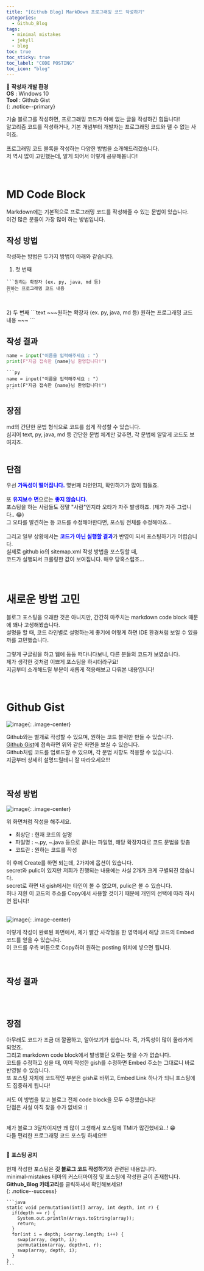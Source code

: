 ```yaml
---
title: "[Github Blog] MarkDown 프로그래밍 코드 작성하기"
categories:
  - Github_Blog
tags:
  - minimal mistakes
  - jekyll
  - blog
toc: true
toc_sticky: true
toc_label: "CODE POSTING"
toc_icon: "blog"
---
```


📌 **작성자 개발 환경** <br>
**OS** : Windows 10<br>
**Tool** : Github Gist<br>
{: .notice--primary}

기술 블로그를 작성하면, 프로그래밍 코드가 아예 없는 글을 작성하긴 힘듭니다!<br>
알고리즘 코드를 작성하거나, 기본 개념부터 개발자는 프로그래밍 코드와 뗄 수 없는 사이죠.<br>
<br>
프로그래밍 코드 블록을 작성하는 다양한 방법을 소개해드리겠습니다.<br>
저 역시 많이 고민했는데, 알게 되어서 이렇게 공유해봅니다!<br>
<br>
<br>

# MD Code Block

Markdown에는 기본적으로 프로그래밍 코드를 작성해줄 수 있는 문법이 있습니다.<br>
이건 많은 분들이 가장 많이 하는 방법입니다.<br>

## 작성 방법

작성하는 방법은 두가지 방법이 아래와 같습니다.

1) 첫 번째
~~~text
```원하는 확장자 (ex. py, java, md 등)
원하는 프로그래밍 코드 내용
```
~~~

<br>
2) 두 번째
```text
~~~원하는 확장자 (ex. py, java, md 등)
원하는 프로그래밍 코드 내용
~~~
```
<br>

## 작성 결과

```py
name = input("이름을 입력해주세요 : ")
print(F"지금 접속한 {name}님 환영합니다!")
```

~~~text
```py
name = input("이름을 입력해주세요 : ")
print(F"지금 접속한 {name}님 환영합니다!")
```
~~~

## 장점

md의 간단한 문법 형식으로 코드를 쉽게 작성할 수 있습니다.<br>
심지어 text, py, java, md 등 간단한 문법 체계만 갖추면, 각 문법에 알맞게 코드도 보여지죠.<br>
<br>

## 단점

우선 <span style="color:blue;">**가독성이 떨어집니다.**</span> 몇번째 라인인지, 확인하기가 많이 힘들죠.<br>
<br>
또 <span style="color:blue;">**유지보수 면**</span>으로는 <span style="color:blue;">**좋지 않습니다.**</span><br>
포스팅을 하는 사람들도 정말 "사람"인지라 오타가 자주 발생하죠. (제가 자주 그럽니다.. 😂)<br>
그 오타를 발견하는 등 코드를 수정해야한다면, 포스팅 전체를 수정해야죠...<br>
<br>
그리고 일부 상황에서는 <span style="color:blue;">**코드가 아닌 실행할 결과**</span>가 반영이 되서 포스팅하기가 어렵습니다.<br>
실제로 github io의 sitemap.xml 작성 방법을 포스팅할 때,<br>
코드가 실행되서 크롤링한 값이 보여집니다. 매우 당혹스럽죠...<br>
<br>
<br>

# 새로운 방법 고민

블로그 포스팅을 오래한 것은 아니지만, 간간히 마주치는 markdown code block 때문에 꽤나 고생해봤습니다.<br>
설명을 할 때, 코드 라인별로 설명하는게 좋기에 어떻게 하면 IDE 환경처럼 보일 수 있을까를 고민했습니다.<br>
<br>
그렇게 구글링을 하고 웹에 둥둥 떠다니다보니, 다른 분들의 코드가 보였습니다.<br>
제가 생각한 것처럼 이쁘게 포스팅을 하시더라구요!<br>
지금부터 소개해드릴 부분이 새롭게 적응해보고 다뤄본 내용입니다!<br>
<br>
<br>

# Github Gist

![image](https://user-images.githubusercontent.com/45550607/110230800-e0c73a00-7f56-11eb-93e1-4e13e4d3eb0c.png){: .image-center}

Github와는 별개로 작성할 수 있으며, 원하는 코드 블럭만 만들 수 있습니다.<br>
[Github Gist](https://gist.github.com/)에 접속하면 위와 같은 화면을 보실 수 있습니다.<br>
Github처럼 코드를 업로드할 수 있으며, 각 문법 사항도 적응할 수 있습니다.<br>
지금부터 상세히 설명드릴테니 잘 따라오세요!!!<br>
<br>
<br>

## 작성 방법

![image](https://user-images.githubusercontent.com/45550607/110230896-8c708a00-7f57-11eb-922f-73ee7981a691.png){: .image-center}

위 화면처럼 작성을 해주세요. <br>

- 최상단 : 현재 코드의 설명
- 파일명 : ~.py, ~.java 등으로 끝나는 파일명, 해당 확장자대로 코드 문법을 맞춤
- 코드란 : 원하는 코드를 작성

이 후에 Create를 하면 되는데, 2가지에 옵션이 있습니다.<br>
secret와 pulic이 있지만 저희가 진행되는 내용에는 사실 2개가 크게 구별되진 않습니다.<br>
secret로 하면 내 gish에서는 타인이 볼 수 없으며, pulic은 볼 수 있습니다.<br>
허나 저흰 이 코드의 주소를 Copy에서 사용할 것이기 때문에 개인의 선택에 따라 하시면 됩니다!<br>
<br>

![image](https://user-images.githubusercontent.com/45550607/110230979-2cc6ae80-7f58-11eb-97d5-6936e04df6d9.png){: .image-center}

이렇게 작성이 완료된 화면에서, 제가 빨간 사각형을 한 영역에서 해당 코드의 Embed 코드를 얻을 수 있습니다.<br>
이 코드를 우측 버튼으로 Copy하여 원하는 posting 위치에 넣으면 됩니다.<br>
<br>
<br>

## 작성 결과

<script src="https://gist.github.com/eona1301/d8087874070c4ccaae7ca09895adcfd6.js"></script>

<br>
<br>

## 장점

아무래도 코드가 조금 더 깔끔하고, 알아보기가 쉽습니다. 즉, 가독성이 많이 올라가게 되었죠.<br>
그리고 markdown code block에서 발생했던 오류는 찾을 수가 없습니다.<br>
코드를 수정하고 싶을 때, 이미 작성한 gish를 수정하면 Embed 주소는 그대로니 바로 반영될 수 있습니다.<br>
또 포스팅 자체에 코드적인 부분은 gish로 바뀌고, Embed Link 하나가 되니 포스팅에도 집중하게 됩니다!<br>
<br>
저도 이 방법을 찾고 블로그 전체 code block을 모두 수정했습니다!<br>
단점은 사실 아직 찾을 수가 없네요 :) <br>
<br>
<br>
제가 블로그 3달차이지만 꽤 많이 고생해서 포스팅에 TMI가 많긴했네요..! 😁<br>
다들 편리한 프로그래밍 코드 포스팅 하세요!!!
<br>
<br>

🔔 **포스팅 공지** <br><br>
현재 작성한 포스팅은 **깃 블로그 코드 작성하기**와 관련된 내용입니다.<br>
minimal-mistakes 테마의 커스터마이징 및 포스팅에 작성한 글이 존재합니다. <br>
**Github_Blog 카테고리**를 클릭하셔서 확인해보세요!<br>
{: .notice--success}

    ```java
    static void permutation(int[] array, int depth, int r) {
      if(depth == r) {
        System.out.println(Arrays.toString(array));
        return;
      }
      for(int i = depth; i<array.length; i++) {
        swap(array, depth, i);
        permutation(array, depth+1, r);
        swap(array, depth, i);
      }
    }
    ```